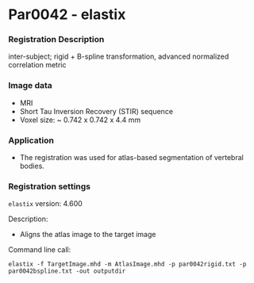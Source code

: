 # Par0042 - elastix

###  Registration Description
inter-subject; rigid + B-spline transformation, advanced normalized correlation metric	

###  Image data

* MRI
* Short Tau Inversion Recovery (STIR) sequence
* Voxel size: ~ 0.742 x 0.742 x 4.4 mm

###  Application

* The registration was used for atlas-based segmentation of vertebral bodies.

###  Registration settings

`elastix` version: 4.600

Description:

* Aligns the atlas image to the target image

Command line call:


    elastix -f TargetImage.mhd -m AtlasImage.mhd -p par0042rigid.txt -p par0042bspline.txt -out outputdir
